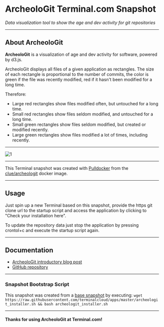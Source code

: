 # **ArcheoloGit** Terminal.com Snapshot

*Data visualization tool to show the age and dev activity for git repositories*

---

## About ArcheoloGit

**ArcheoloGit** is a visualization of age and dev activity for software, powered by d3.js.

ArcheoloGit displays all files of a given application as rectangles. The size of each rectangle is proportional to the number of commits, the color is green if the file was recently modified, red if it hasn't been modified for a long time.

Therefore:

- Large red rectangles show files modified often, but untouched for a long time.
- Small red rectangles show files seldom modified, and untouched for a long time.
- Small green rectangles show files seldom modified, but created or modified recently.
- Large green rectangles show files modified a lot of times, including recently.

---

![1](http://marmelab.com/images/blog/nav.gif)


---

This Terminal snapshot was created with [Pulldocker]() from the [clue/archeologit](https://registry.hub.docker.com/u/clue/archeologit/) docker image.

---


## Usage

Just spin up a new Terminal based on this snapshot, provide the https git clone url to the startup script and access the application by clicking to "Check your installation here".

To update the repository data just stop the application by pressing crontol+c and execute the startup script again.

---

## Documentation

- [ArcheoloGit introductory blog post](http://marmelab.com/blog/2014/05/15/archeologit.html)
- [GitHub repository](https://github.com/marmelab/ArcheoloGit)

---

### Snapshot Bootstrap Script

This snapshot was created from a [base snapshot](https://www.terminal.com/tiny/FzpHiTXG1K) by executing:
`wget https://raw.githubusercontent.com/terminalcloud/apps/master/archeologit_installer.sh && bash archeologit_installer.sh`

---

#### Thanks for using ArcheoloGit at Terminal.com!

